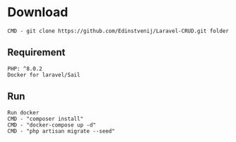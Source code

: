 # Download

    CMD - git clone https://github.com/Edinstvenij/Laravel-CRUD.git folder

## Requirement

    PHP: ^8.0.2
    Docker for laravel/Sail

## Run

    Run docker
    CMD - "composer install"
    CMD - "docker-compose up -d"
    CMD - "php artisan migrate --seed"

